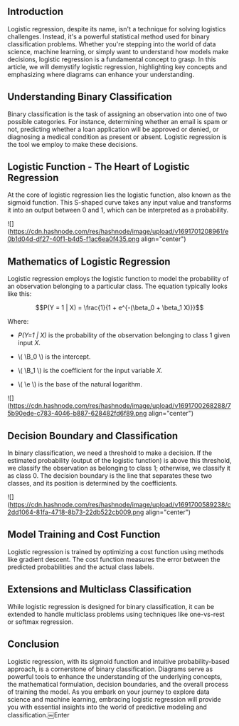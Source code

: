 ## Introduction

Logistic regression, despite its name, isn't a technique for solving logistics challenges. Instead, it's a powerful statistical method used for binary classification problems. Whether you're stepping into the world of data science, machine learning, or simply want to understand how models make decisions, logistic regression is a fundamental concept to grasp. In this article, we will demystify logistic regression, highlighting key concepts and emphasizing where diagrams can enhance your understanding.

## **Understanding Binary Classification**

Binary classification is the task of assigning an observation into one of two possible categories. For instance, determining whether an email is spam or not, predicting whether a loan application will be approved or denied, or diagnosing a medical condition as present or absent. Logistic regression is the tool we employ to make these decisions.

## **Logistic Function - The Heart of Logistic Regression**

At the core of logistic regression lies the logistic function, also known as the sigmoid function. This S-shaped curve takes any input value and transforms it into an output between 0 and 1, which can be interpreted as a probability.

![](https://cdn.hashnode.com/res/hashnode/image/upload/v1691701208961/e0b1d04d-df27-40f1-b4d5-f1ac6ea0f435.png align="center")

## **Mathematics of Logistic Regression**

Logistic regression employs the logistic function to model the probability of an observation belonging to a particular class. The equation typically looks like this:

$$P(Y = 1 | X) = \frac{1}{1 + e^{-(\beta_0 + \beta_1 X)}}$$

Where:

* *P(Y=1 | X)* is the probability of the observation belonging to class 1 given input *X.*
    
* \\( \\B_0 \\) is the intercept.
    
* \\( \\B_1 \\) is the coefficient for the input variable *X.*
    
* \\( \\e \\) is the base of the natural logarithm.
    

![](https://cdn.hashnode.com/res/hashnode/image/upload/v1691700268288/75b90ede-c783-4046-b887-628482fd6f89.png align="center")

## **Decision Boundary and Classification**

In binary classification, we need a threshold to make a decision. If the estimated probability (output of the logistic function) is above this threshold, we classify the observation as belonging to class 1; otherwise, we classify it as class 0. The decision boundary is the line that separates these two classes, and its position is determined by the coefficients.

![](https://cdn.hashnode.com/res/hashnode/image/upload/v1691700589238/c2dd1064-81fa-4718-8b73-22db522cb009.png align="center")

## **Model Training and Cost Function**

Logistic regression is trained by optimizing a cost function using methods like gradient descent. The cost function measures the error between the predicted probabilities and the actual class labels.

## **Extensions and Multiclass Classification**

While logistic regression is designed for binary classification, it can be extended to handle multiclass problems using techniques like one-vs-rest or softmax regression.

## Conclusion

Logistic regression, with its sigmoid function and intuitive probability-based approach, is a cornerstone of binary classification. Diagrams serve as powerful tools to enhance the understanding of the underlying concepts, the mathematical formulation, decision boundaries, and the overall process of training the model. As you embark on your journey to explore data science and machine learning, embracing logistic regression will provide you with essential insights into the world of predictive modeling and classification.￼Enter

